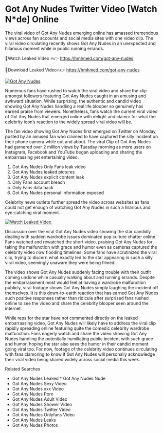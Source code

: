 ﻿# Got Any Nudes Twitter Video [Watch N*de] Online

The viral video of ﻿Got Any Nudes emerging online has amassed tremendous views across fan accounts and social media sites with one video clip. The viral video circulating recently shows ﻿Got Any Nudes in an unexpected and hilarious moment while in public running errands. 

🔴Watch Leaked Video 🔥👉  https://hmhmed.com/got-any-nudes 

🔴Download Leaked Video🔥👉  https://hmhmed.com/got-any-nudes 

[![Got Any Nudes](https://i.imgur.com/dJHk4Zq.gif)](https://hmhmed.com/got-any-nudes)

Numerous fans have rushed to watch the viral video and share the clip amongst followers featuring ﻿Got Any Nudes caught in an amusing and awkward situation. While surprising, the authentic and candid video showing ﻿Got Any Nudes handling a real life blooper so genuinely has earned praise from viewers. Nonetheless, fans watch the current viral video of ﻿Got Any Nudes that emerged online with delight and clamor for what the celebrity icon’s reaction to the widely spread viral video will be.

The fan video showing ﻿Got Any Nudes first emerged on Twitter on Monday, posted by an amused fan who claimed to have captured the silly incident on their phone camera while out and about. The viral Clip of ﻿Got Any Nudes had garnered over 2 million views by Tuesday morning as more users on Instagram, Facebook and YouTube began uploading and sharing the embarrassing yet entertaining video. 

1. ﻿Got Any Nudes Only Fans leak video
2. ﻿Got Any Nudes leaked pictures
3. ﻿Got Any Nudes explicit content leak
4. Only Fans account breach
5. Only Fans data hack
6. ﻿Got Any Nudes personal information exposed

Celebrity news outlets further spread the video across websites as fans could not get enough of watching ﻿Got Any Nudes in such a hilarious and eye-catching viral moment. 

[![Watch Leaked Video.](https://miro.medium.com/v2/resize:fit:828/format:webp/1*cilzJN44JGOrTw9NJCrNHA.gif "Watch Leaked Video")](https://hmhmed.com/got-any-nudes)

Discussion over the viral ﻿Got Any Nudes video showing the star candidly dealing with sudden wardrobe issues dominated pop culture chatter online. Fans watched and rewatched the short video, praising ﻿Got Any Nudes for taking the malfunction with grace and humor even as cameras captured the celebrity video now flooding timelines. Some fans have scrutinized the viral clip, trying to discern what exactly led to the star appearing in such a silly viral video, seemingly unaware they were being filmed.

The video shows ﻿Got Any Nudes suddenly facing trouble with their outfit coming undone while casually walking about and running errands. Despite the embarrassment most would feel at having a wardrobe malfunction publicly, viral footage shows ﻿Got Any Nudes simply laughing the incident off themselves. It is this down-to-earth reaction that has earned ﻿Got Any Nudes such positive responses rather than ridicule after surprised fans rushed online to see the video and share the celebrity blooper seen around the internet.  

While reps for the star have not commented directly on the leaked embarrassing video, ﻿Got Any Nudes will likely have to address the viral clip rapidly spreading online featuring quite the comedic celebrity wardrobe malfunction. Fans eagerly watch and share the video showing ﻿Got Any Nudes handling the potentially humiliating public incident with such grace and humor, hoping the star also sees the humor in their candid moment going viral too. For now, footage of the celebrity video continues circulating with fans clamoring to know if ﻿Got Any Nudes will personally acknowledge their viral video being shared widely across social media this week.

Related Searches
* ﻿Got Any Nudes Leaked
﻿* Got Any Nudes Nude
* ﻿Got Any Nudes Sexy Video
* ﻿Got Any Nudes xxx Video
* ﻿Got Any Nudes Porn
* ﻿Got Any Nudes Adult Video
* ﻿Got Any Nudes Shower Video
* ﻿Got Any Nudes Twitter Video
* ﻿Got Any Nudes Onlyfans Video
* ﻿Got Any Nudes Leaks
* ﻿Got Any Nudes Photos
